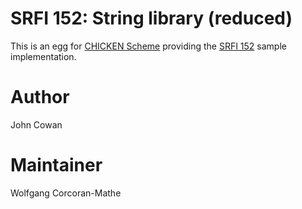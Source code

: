 # SRFI 152: String library (reduced)

This is an egg for [CHICKEN Scheme](https://call-cc.org) providing
the [SRFI 152](https://srfi.schemers.org/srfi-152/) sample
implementation.

# Author

John Cowan

# Maintainer

Wolfgang Corcoran-Mathe
